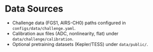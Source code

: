 # Data Sources

- Challenge data (FGS1, AIRS-CH0) paths configured in `configs/data/challenge.yaml`.
- Calibration aux files (ADC, nonlinearity, flat) under `data/challenge/calibration`.
- Optional pretraining datasets (Kepler/TESS) under `data/public/`.
